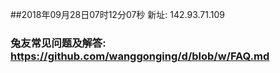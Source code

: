 ##2018年09月28日07时12分07秒 新址: 142.93.71.109
### 兔友常见问题及解答: https://github.com/wanggonging/d/blob/w/FAQ.md
